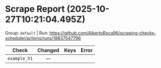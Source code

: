 # Scrape Report (2025-10-27T10:21:04.495Z)

Group: `default`  |  Run: https://github.com/AlbertoRoca96/scraping-checks-scheduler/actions/runs/18837547796

| Check | Changed | Keys | Error |
|---|:---:|:--|:--|
| `example_h1` | — |  |  |
